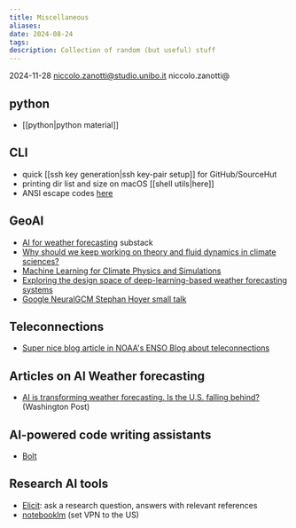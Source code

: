 ```yaml
---
title: Miscellaneous
aliases: 
date: 2024-08-24
tags: 
description: Collection of random (but useful) stuff
---
```



 2024-11-28 niccolo.zanotti@studio.unibo.it niccolo.zanotti@
## python

- [[python|python material]] 

## CLI
- quick [[ssh key generation|ssh key-pair setup]] for GitHub/SourceHut
- printing dir list and size on macOS [[shell utils|here]]
- ANSI escape codes [here](https://gist.github.com/fnky/458719343aabd01cfb17a3a4f7296797#file-ansi-md)

## GeoAI

- [AI for weather forecasting](https://geoaiunpacked.substack.com/p/geoai-unpacked-2-ai-for-weather-forecasting) substack
- [Why should we keep working on theory and fluid dynamics in climate sciences?](https://blogs.reading.ac.uk/weather-and-climate-at-reading/2024/why-should-keep-working-on-theory-and-fluid-dynamics-in-climate-sciences/)
- [Machine Learning for Climate Physics and Simulations](https://arxiv.org/abs/2404.13227)
- [Exploring the design space of deep-learning-based weather forecasting systems](https://arxiv.org/abs/2410.07472)
- [Google NeuralGCM Stephan Hoyer small talk](https://youtu.be/n4Rw3RlpyJw)

## Teleconnections
- [Super nice blog article in NOAA's ENSO Blog about teleconnections](https://www.climate.gov/news-features/blogs/enso/what-are-teleconnections-connecting-earths-climate-patterns-global)

## Articles on AI Weather forecasting
- [AI is transforming weather forecasting. Is the U.S. falling behind?](https://12ft.io/https://www.washingtonpost.com/weather/2024/10/25/ai-weather-models-helene-milton-forecasts/) (Washington Post)

## AI-powered code writing assistants
- [Bolt](https://bolt.new)

## Research AI tools
- [Elicit](https://elicit.com): ask a research question, answers with relevant references
- [notebooklm](http://notebooklm.google.com/) (set VPN to the US)